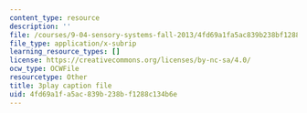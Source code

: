 ```yaml
---
content_type: resource
description: ''
file: /courses/9-04-sensory-systems-fall-2013/4fd69a1fa5ac839b238bf1288c134b6e_LJZi6CZafms.srt
file_type: application/x-subrip
learning_resource_types: []
license: https://creativecommons.org/licenses/by-nc-sa/4.0/
ocw_type: OCWFile
resourcetype: Other
title: 3play caption file
uid: 4fd69a1f-a5ac-839b-238b-f1288c134b6e
---
```

